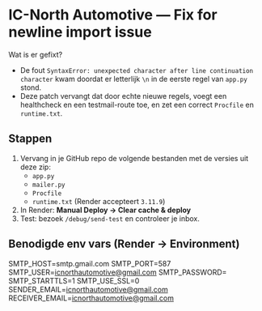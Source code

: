 # IC-North Automotive — Fix for newline import issue

Wat is er gefixt?
- De fout `SyntaxError: unexpected character after line continuation character` kwam doordat er letterlijk `\n` in de eerste regel van `app.py` stond.
- Deze patch vervangt dat door echte nieuwe regels, voegt een healthcheck en een testmail-route toe, en zet een correct `Procfile` en `runtime.txt`.

## Stappen
1) Vervang in je GitHub repo de volgende bestanden met de versies uit deze zip:
   - `app.py`
   - `mailer.py`
   - `Procfile`
   - `runtime.txt` (Render accepteert `3.11.9`)
2) In Render: **Manual Deploy → Clear cache & deploy**
3) Test: bezoek `/debug/send-test` en controleer je inbox.

## Benodigde env vars (Render → Environment)
SMTP_HOST=smtp.gmail.com
SMTP_PORT=587
SMTP_USER=icnorthautomotive@gmail.com
SMTP_PASSWORD=<App Password>
SMTP_STARTTLS=1
SMTP_USE_SSL=0
SENDER_EMAIL=icnorthautomotive@gmail.com
RECEIVER_EMAIL=icnorthautomotive@gmail.com